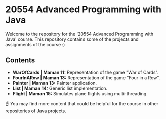 # 20554 Advanced Programming with Java

Welcome to the repository for the '20554 Advanced Programming with Java' course. 
This repository contains some of the projects and assignments of the course :)

## Contents

- **WarOfCards | Maman 11:** Representation of the game "War of Cards".
- **FourInARow | Maman 13:** Representation of the game "Four in a Row".
- **Painter | Maman 13:** Painter application.
- **List | Maman 14:** Generic list implementation.
- **Flight | Maman 15:** Simulates plane flights using multi-threading.

☝️ You may find more content that could be helpful for the course in other repositories of Java projects.

